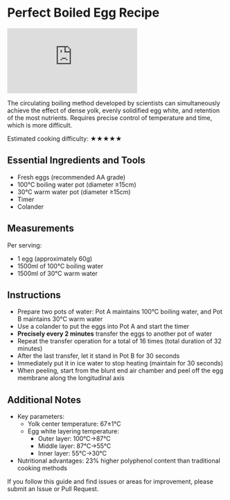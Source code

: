 # Perfect Boiled Egg Recipe

![Perfect Boiled Egg](https://img-s-msn-com.akamaized.net/tenant/amp/entityid/AA1yBdnK.img?w=768&h=512&m=6)

The circulating boiling method developed by scientists can simultaneously achieve the effect of dense yolk, evenly solidified egg white, and retention of the most nutrients. Requires precise control of temperature and time, which is more difficult.

Estimated cooking difficulty: ★★★★★

## Essential Ingredients and Tools

- Fresh eggs (recommended AA grade)
- 100°C boiling water pot (diameter ≥15cm)
- 30°C warm water pot (diameter ≥15cm)
- Timer
- Colander

## Measurements

Per serving:

- 1 egg (approximately 60g)
- 1500ml of 100°C boiling water
- 1500ml of 30°C warm water

## Instructions

- Prepare two pots of water: Pot A maintains 100°C boiling water, and Pot B maintains 30°C warm water
- Use a colander to put the eggs into Pot A and start the timer
- **Precisely every 2 minutes** transfer the eggs to another pot of water
- Repeat the transfer operation for a total of 16 times (total duration of 32 minutes)
- After the last transfer, let it stand in Pot B for 30 seconds
- Immediately put it in ice water to stop heating (maintain for 30 seconds)
- When peeling, start from the blunt end air chamber and peel off the egg membrane along the longitudinal axis

## Additional Notes

- Key parameters:
  - Yolk center temperature: 67±1°C
  - Egg white layering temperature:
    - Outer layer: 100°C→87°C
    - Middle layer: 87°C→55°C
    - Inner layer: 55°C→30°C
- Nutritional advantages: 23% higher polyphenol content than traditional cooking methods

If you follow this guide and find issues or areas for improvement, please submit an Issue or Pull Request.
